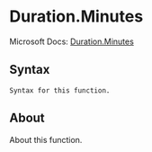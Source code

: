 # Duration.Minutes

Microsoft Docs: [Duration.Minutes](https://docs.microsoft.com/en-us/powerquery-m/duration-minutes)

## Syntax

```
Syntax for this function.
```

## About

About this function.

